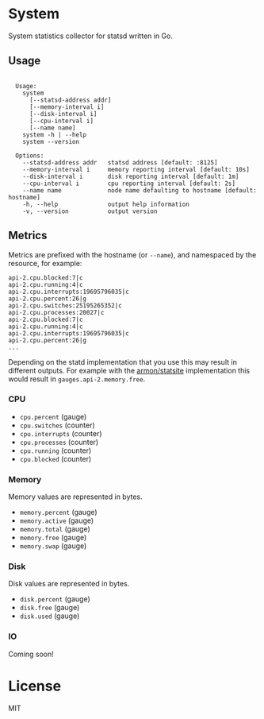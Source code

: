
# System

 System statistics collector for statsd written in Go.

## Usage

```

  Usage:
    system
      [--statsd-address addr]
      [--memory-interval i]
      [--disk-interval i]
      [--cpu-interval i]
      [--name name]
    system -h | --help
    system --version

  Options:
    --statsd-address addr   statsd address [default: :8125]
    --memory-interval i     memory reporting interval [default: 10s]
    --disk-interval i       disk reporting interval [default: 1m]
    --cpu-interval i        cpu reporting interval [default: 2s]
    --name name             node name defaulting to hostname [default: hostname]
    -h, --help              output help information
    -v, --version           output version

````

## Metrics

 Metrics are prefixed with the hostname (or `--name`), and
 namespaced by the resource, for example:

```
api-2.cpu.blocked:7|c
api-2.cpu.running:4|c
api-2.cpu.interrupts:19695796035|c
api-2.cpu.percent:26|g
api-2.cpu.switches:25195265352|c
api-2.cpu.processes:20027|c
api-2.cpu.blocked:7|c
api-2.cpu.running:4|c
api-2.cpu.interrupts:19695796035|c
api-2.cpu.percent:26|g
...
```

 Depending on the statd implementation that you use this
 may result in different outputs. For example with the
 [armon/statsite](https://github.com/armon/statsite) implementation
 this would result in `gauges.api-2.memory.free`.

### CPU

- `cpu.percent` (gauge)
- `cpu.switches` (counter)
- `cpu.interrupts` (counter)
- `cpu.processes` (counter)
- `cpu.running` (counter)
- `cpu.blocked` (counter)

### Memory

 Memory values are represented in bytes.

- `memory.percent` (gauge)
- `memory.active` (gauge)
- `memory.total` (gauge)
- `memory.free` (gauge)
- `memory.swap` (gauge)

### Disk

 Disk values are represented in bytes.

- `disk.percent` (gauge)
- `disk.free` (gauge)
- `disk.used` (gauge)

### IO

  Coming soon!

# License

 MIT
